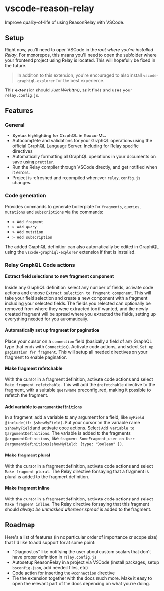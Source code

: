 # vscode-reason-relay

Improve quality-of-life of using ReasonRelay with VSCode.

## Setup

Right now, you'll need to open VSCode in the _root where you've installed Relay_. For monorepos, this means you'll need to open the subfolder where your frontend project using Relay is located. This will hopefully be fixed in the future.

> In addition to this extension, you're encouraged to also install `vscode-graphiql-explorer` for the best experience.

This extension should _Just Work(tm)_, as it finds and uses your `relay.config.js`.

## Features

### General

- Syntax highlighting for GraphQL in ReasonML.
- Autocomplete and validations for your GraphQL operations using the official GraphQL Language Server. Including for Relay specific directives.
- Automatically formatting all GraphQL operations in your documents on save using `prettier`.
- Run the Relay compiler through VSCode directly, and get notified when it errors.
- Project is refreshed and recompiled whenever `relay.config.js` changes.

### Code generation

Provides commands to generate boilerplate for `fragments`, `queries`, `mutations` and `subscriptions` via the commands:

- `> Add fragment`
- `> Add query`
- `> Add mutation`
- `> Add subscription`

The added GraphQL definition can also automatically be edited in GraphiQL using the `vscode-graphiql-explorer` extension if that is installed.

### Relay GraphQL Code actions

#### Extract field selections to new fragment component

Inside any GraphQL definition, select any number of fields, activate code actions and choose `Extract selection to fragment component`. This will take your field selection and create a new component with a fragment including your selected fields. The fields you selected can optionally be removed from where they were extracted too if wanted, and the newly created fragment will be spread where you extracted the fields, setting up everything needed for you automatically.

#### Automatically set up fragment for pagination

Place your cursor on a `connection` field (basically a field of any GraphQL type that ends with `Connection`). Activate code actions, and select `Set up pagination for fragment`. This will setup all needed directives on your fragment to enable pagination.

#### Make fragment refetchable

With the cursor in a fragment definition, activate code actions and select `Make fragment refetchable`. This will add the `@refetchable` directive to the fragment, with a suitable `queryName` preconfigured, making it possible to refetch the fragment.

#### Add variable to `@argumentDefinitions`

In a fragment, add a variable to any argument for a field, like `myField @include(if: $showMyField)`. Put your cursor on the variable name `$showMyField` and activate code actions. Select `Add variable to @argumentDefinitions`. The variable is added to the fragments `@argumentDefinitions`, like `fragment SomeFragment_user on User @argumentDefinitions(showMyField: {type: "Boolean" })`.

#### Make fragment plural

With the cursor in a fragment definition, activate code actions and select `Make fragment plural`. The Relay directive for saying that a fragment is plural ıs added to the fragment definition.

#### Make fragment inline

With the cursor in a fragment definition, activate code actions and select `Make fragment inline`. The Relay directive for saying that this fragment should _always be unmasked wherever spread_ is added to the fragment.

## Roadmap

Here's a list of features (in no particular order of importance or scope size) that I'd like to add support for at some point:

- "Diagnostics" like notifying the user about custom scalars that don't have proper definition in `relay.config.js`
- Autosetup ReasonRelay in a project via VSCode (install packages, setup `bsconfig.json`, add needed files, etc)
- Code action for inserting the `@connection` directive
- Tie the extension together with the docs much more. Make it easy to open the relevant part of the docs depending on what you're doing.
